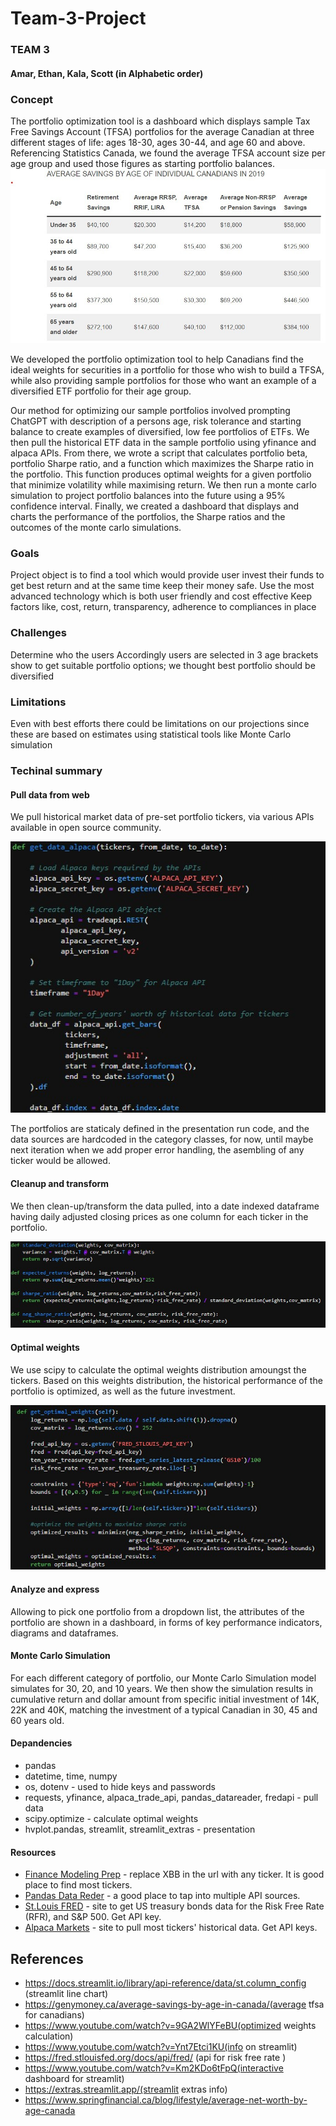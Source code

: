 # Team-3-Project

### TEAM 3

#### Amar, Ethan, Kala, Scott (in Alphabetic order)

### Concept

The portfolio optimization tool is a dashboard which displays sample Tax Free Savings Account (TFSA) portfolios for the average Canadian at three different stages of life: ages 18-30, ages 30-44, and age 60 and above. Referencing Statistics Canada, we found the average TFSA account size per age group and used those figures as starting portfolio balances. 
![TFSA](Resources/Canadian%20TFSA%20statistics.jpg)

We developed the portfolio optimization tool to help Canadians find the ideal weights for securities in a portfolio for those who wish to build a TFSA, while also providing sample portfolios for those who want an example of a diversified ETF portfolio for their age group.

Our method for optimizing our sample portfolios involved prompting ChatGPT with description of a persons age, risk tolerance and starting balance to create examples of diversified, low fee portfolios of ETFs. We then pull the historical ETF data in the sample portfolio using yfinance and alpaca APIs. From there, we wrote a script that calculates portfolio beta, portfolio Sharpe ratio, and a function which maximizes the Sharpe ratio in the portfolio. This function produces optimal weights for a given portfolio that minimize volatility while maximising return. We then run a monte carlo simulation to project portfolio balances into the future using a 95% confidence interval. Finally, we created a dashboard that displays and charts the performance of the portfolios, the Sharpe ratios and the outcomes of the monte carlo simulations. 

### Goals

Project object is to find a tool which would provide user 
invest their funds to get best return and at the same time keep their 
money safe. Use the most advanced technology which is both user 
friendly and cost effective Keep factors like, cost, return, 
transparency, adherence to compliances in place

### Challenges

Determine who the users Accordingly users are selected
in 3 age brackets show to get suitable portfolio options; we thought 
best portfolio should be diversified

### Limitations

Even with best efforts there could be limitations on our
projections since these are based on estimates using statistical tools 
like Monte Carlo simulation

### Techinal summary

#### Pull data from web

We pull historical market data of pre-set portfolio tickers, via various APIs available in open source community. 

![Alpaca](Resources/Alpacaapi.jpg)

The portfolios are staticaly defined in the presentation run code, and the data sources are hardcoded in the category classes, for now, until maybe next iteration when we add proper error handling, the asembling of any ticker would be allowed.

#### Cleanup and transform

We then clean-up/transform the data pulled, into a date indexed dataframe having daily adjusted closing prices as one column for each ticker in the portfolio. 

![Cleanup](Resources/functions.jpg)
#### Optimal weights

We use scipy to calculate the optimal weights distribution amoungst the tickers. Based on this weights distribution, the historical performance of the portfolio is optimized, as well as the future investment.

![Optimized weights](Resources/optimizedweights.jpg)
#### Analyze and express

Allowing to pick one portfolio from a dropdown list, the attributes of the portfolio are shown in a dashboard, in forms of key performance indicators, diagrams and dataframes.

#### Monte Carlo Simulation

For each different category of portfolio, our Monte Carlo Simulation model simulates for 30, 20, and 10 years. We then show the simulation results in cumulative return and dollar amount from specific initial investment of 14K, 22K and 40K, matching the investment of a typical Canadian in 30, 45 and 60 years old.

#### Depandencies

* pandas
* datetime, time, numpy
* os, dotenv - used to hide keys and passwords
* requests, yfinance, alpaca_trade_api, pandas_datareader, fredapi - pull data
* scipy.optimize - calculate optimal weights
* hvplot.pandas, streamlit, streamlit_extras - presentation

#### Resources

* [Finance Modeling Prep](https://site.financialmodelingprep.com/financial-summary/XBB) - replace XBB in the url with any ticker. It is good place to find most tickers.
* [Pandas Data Reder](https://pandas-datareader.readthedocs.io/en/latest/remote_data.html#remote-data-alphavantage) - a good place to tap into multiple API sources.
* [St.Louis FRED](https://fred.stlouisfed.org/categories/115?cid=115&et=&pageID=1&t=) - site to get US treasury bonds data for the Risk Free Rate (RFR), and S&P 500. Get API key.
* [Alpaca Markets](https://app.alpaca.markets) - site to pull most tickers' historical data. Get API keys.

## References

* https://docs.streamlit.io/library/api-reference/data/st.column_config (streamlit line chart)
* https://genymoney.ca/average-savings-by-age-in-canada/(average tfsa for canadians)
* https://www.youtube.com/watch?v=9GA2WlYFeBU(optimized weights calculation)
* https://www.youtube.com/watch?v=Ynt7Etci1KU(info on streamlit)
* https://fred.stlouisfed.org/docs/api/fred/ (api for risk free rate )
* https://www.youtube.com/watch?v=Km2KDo6tFpQ(interactive dashboard for streamlit)
* https://extras.streamlit.app/(streamlit extras info)
* https://www.springfinancial.ca/blog/lifestyle/average-net-worth-by-age-canada
